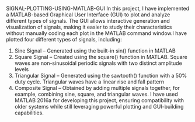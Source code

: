 SIGNAL-PLOTTING-USING-MATLAB-GUI
In this project, I have implemented a MATLAB-based Graphical User Interface (GUI) to plot and analyze different types of signals. The GUI allows interactive generation and visualization of signals, making it easier to study their characteristics without manually coding each plot in the MATLAB command window.I have plotted four different types of signals, including:
1. Sine Signal – Generated using the built-in sin() function in MATLAB
2. Square Signal – Created using the square() function in MATLAB. Square waves are non-sinusoidal periodic signals with two distinct amplitude levels
3. Triangular Signal – Generated using the sawtooth() function with a 50% duty cycle. Triangular waves have a linear rise and fall pattern
4. Composite Signal – Obtained by adding multiple signals together, for example, combining sine, square, and triangular waves.
   I have used MATLAB 2016a for developing this project, ensuring compatibility with older systems while still leveraging powerful plotting and GUI-building capabilities.
